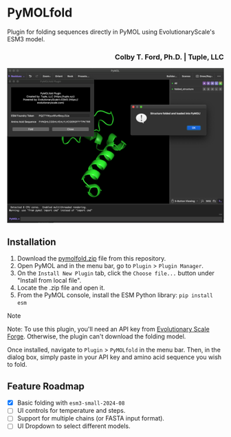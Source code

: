 # PyMOLfold
Plugin for folding sequences directly in PyMOL using EvolutionaryScale's ESM3 model.

<h3 align="right">Colby T. Ford, Ph.D. | Tuple, LLC</h3>

![Plugin Screenshot](screenshot.png)

## Installation

1. Download the [pymolfold.zip](pymolfold.zip) file from this repository.
2. Open PyMOL and in the menu bar, go to `Plugin` > `Plugin Manager`.
3. On the `Install New Plugin` tab, click the `Choose file...` button under "Install from local file".
4. Locate the .zip file and open it.
5. From the PyMOL console, install the ESM Python library: `pip install esm`

> [!NOTE]
> Note: To use this plugin, you'll need an API key from [Evolutionary Scale Forge](https://forge.evolutionaryscale.ai/). Otherwise, the plugin can't download the folding model.


Once installed, navigate to `Plugin` > `PyMOLfold` in the menu bar.
Then, in the dialog box, simply paste in your API key and amino acid sequence you wish to fold.

## Feature Roadmap

- [X] Basic folding with `esm3-small-2024-08`
- [ ] UI controls for temperature and steps.
- [ ] Support for multiple chains (or FASTA input format).
- [ ] UI Dropdown to select different models.
